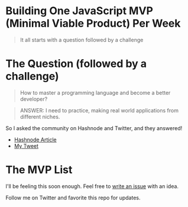 # Building One JavaScript MVP (Minimal Viable Product) Per Week

> It all starts with a question followed by a challenge 

# The Question (followed by a challenge)

> How to master a programming language and become a better developer?

> ANSWER: I need to practice, making real world applications from different niches.

So I asked the community on Hashnode and Twitter, and they answered!

- [Hashnode Article](https://hashnode.com/post/ill-be-challenging-myself-to-launch-a-mvp-every-week-to-practice-my-development-skills-and-put-my-knowledge-to-good-use-thoughts-or-ideas-cj0k21slv003s3o53uf0w5neo#cj0tkb8j5000s8553xitr8jv5)
- [My Tweet](https://twitter.com/rfragosodev/status/844299134022701057)

# The MVP List

I'll be feeling this soon enough. Feel free to [write an issue](https://github.com/rafaelfragosom/building-one-mvp-for-week/issues/new) with an idea.

Follow me on Twitter and favorite this repo for updates.
